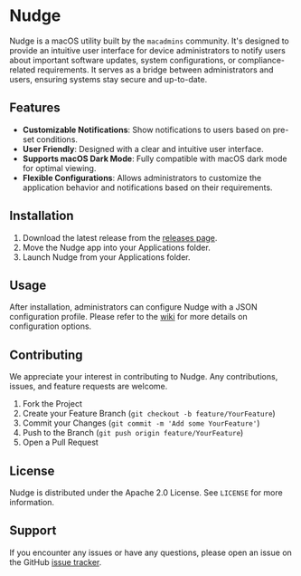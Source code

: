 # Nudge

Nudge is a macOS utility built by the `macadmins` community. It's designed to provide an intuitive user interface for device administrators to notify users about important software updates, system configurations, or compliance-related requirements. It serves as a bridge between administrators and users, ensuring systems stay secure and up-to-date.

## Features

- **Customizable Notifications**: Show notifications to users based on pre-set conditions.
- **User Friendly**: Designed with a clear and intuitive user interface.
- **Supports macOS Dark Mode**: Fully compatible with macOS dark mode for optimal viewing.
- **Flexible Configurations**: Allows administrators to customize the application behavior and notifications based on their requirements.

## Installation

1. Download the latest release from the [releases page](https://github.com/macadmins/nudge/releases).
2. Move the Nudge app into your Applications folder.
3. Launch Nudge from your Applications folder.

## Usage

After installation, administrators can configure Nudge with a JSON configuration profile. Please refer to the [wiki](https://github.com/macadmins/nudge/wiki) for more details on configuration options.

## Contributing

We appreciate your interest in contributing to Nudge. Any contributions, issues, and feature requests are welcome.

1. Fork the Project
2. Create your Feature Branch (`git checkout -b feature/YourFeature`)
3. Commit your Changes (`git commit -m 'Add some YourFeature'`)
4. Push to the Branch (`git push origin feature/YourFeature`)
5. Open a Pull Request

## License

Nudge is distributed under the Apache 2.0 License. See `LICENSE` for more information.

## Support

If you encounter any issues or have any questions, please open an issue on the GitHub [issue tracker](https://github.com/macadmins/nudge/issues).
